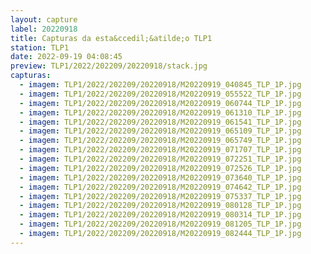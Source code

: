 ```yaml
---
layout: capture
label: 20220918
title: Capturas da esta&ccedil;&atilde;o TLP1
station: TLP1
date: 2022-09-19 04:08:45
preview: TLP1/2022/202209/20220918/stack.jpg
capturas:
  - imagem: TLP1/2022/202209/20220918/M20220919_040845_TLP_1P.jpg
  - imagem: TLP1/2022/202209/20220918/M20220919_055522_TLP_1P.jpg
  - imagem: TLP1/2022/202209/20220918/M20220919_060744_TLP_1P.jpg
  - imagem: TLP1/2022/202209/20220918/M20220919_061310_TLP_1P.jpg
  - imagem: TLP1/2022/202209/20220918/M20220919_061541_TLP_1P.jpg
  - imagem: TLP1/2022/202209/20220918/M20220919_065109_TLP_1P.jpg
  - imagem: TLP1/2022/202209/20220918/M20220919_065749_TLP_1P.jpg
  - imagem: TLP1/2022/202209/20220918/M20220919_071707_TLP_1P.jpg
  - imagem: TLP1/2022/202209/20220918/M20220919_072251_TLP_1P.jpg
  - imagem: TLP1/2022/202209/20220918/M20220919_072526_TLP_1P.jpg
  - imagem: TLP1/2022/202209/20220918/M20220919_073640_TLP_1P.jpg
  - imagem: TLP1/2022/202209/20220918/M20220919_074642_TLP_1P.jpg
  - imagem: TLP1/2022/202209/20220918/M20220919_075337_TLP_1P.jpg
  - imagem: TLP1/2022/202209/20220918/M20220919_080128_TLP_1P.jpg
  - imagem: TLP1/2022/202209/20220918/M20220919_080314_TLP_1P.jpg
  - imagem: TLP1/2022/202209/20220918/M20220919_081205_TLP_1P.jpg
  - imagem: TLP1/2022/202209/20220918/M20220919_082444_TLP_1P.jpg
---
```

